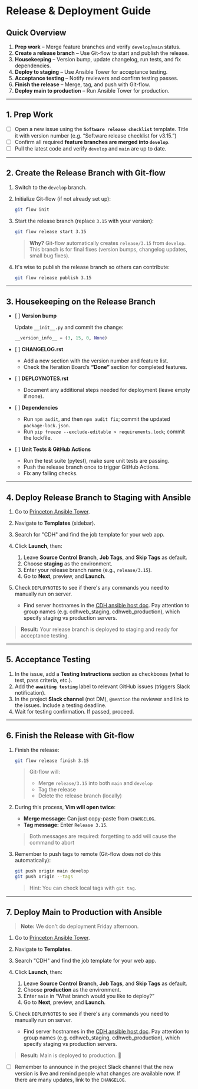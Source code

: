# **Release & Deployment Guide**

## **Quick Overview**

1. **Prep work** – Merge feature branches and verify `develop`/`main` status.
2. **Create a release branch** – Use Git-flow to start and publish the release.
3. **Housekeeping** – Version bump, update changelog, run tests, and fix dependencies.
4. **Deploy to staging** – Use Ansible Tower for acceptance testing.
5. **Acceptance testing** – Notify reviewers and confirm testing passes.
6. **Finish the release** – Merge, tag, and push with Git-flow.
7. **Deploy main to production** – Run Ansible Tower for production.

---

## **1. Prep Work**

* [ ] Open a new issue using the **`Software release checklist`** template. Title it with version number (e.g. “Software release checklist for v3.15.”)
* [ ] Confirm all required **feature branches are merged into `develop`**.
* [ ] Pull the latest code and verify `develop` and `main` are up to date.

---

## **2. Create the Release Branch with Git-flow**

1. Switch to the `develop` branch.
2. Initialize Git-flow (if not already set up):
   
   ```bash
   git flow init
   ```
3. Start the release branch (replace `3.15` with your version):

   ```bash
   git flow release start 3.15
   ```
   > **Why?** Git-flow automatically creates `release/3.15` from `develop`. This branch is for final fixes (version bumps, changelog updates, small bug fixes).

4. It's wise to publish the release branch so others can contribute:

   ```bash
   git flow release publish 3.15
   ```



---

## **3. Housekeeping on the Release Branch**

* \[ ] **Version bump**

   Update `__init__.py` and commit the change:

  ```python
  __version_info__ = (3, 15, 0, None)
  ```

* \[ ] **CHANGELOG.rst**

  - Add a new section with the version number and feature list.
  - Check the Iteration Board’s **“Done”** section for completed features.

* \[ ] **DEPLOYNOTES.rst**

    - Document any additional steps needed for deployment (leave empty if none).

* \[ ] **Dependencies**

    - Run `npm audit`, and then `npm audit fix`; commit the updated `package-lock.json`.
    - Run `pip freeze --exclude-editable > requirements.lock`; commit the lockfile.


* \[ ] **Unit Tests & GitHub Actions**

  - Run the test suite (pytest), make sure unit tests are passing.
  - Push the release branch once to trigger GitHub Actions.
  - Fix any failing checks.

---

## **4. Deploy Release Branch to Staging with Ansible**

1. Go to [Princeton Ansible Tower](https://ansible-tower.princeton.edu/#/home).
2. Navigate to **Templates** (sidebar).
3. Search for "CDH" and find the job template for your web app.
4. Click **Launch**, then:

    1. Leave **Source Control Branch**, **Job Tags**, and **Skip Tags** as default.
    2. Choose **staging** as the environment.
    3. Enter your release branch name (e.g., `release/3.15`).
    4. Go to **Next**, preview, and **Launch**.

5. Check `DEPLOYNOTES` to see if there's any commands you need to manually run on server.

    - Find server hostnames in the [CDH ansible host doc](https://github.com/Princeton-CDH/cdh-ansible/blob/main/inventory/all_hosts). Pay attention to group names (e.g. cdhweb_staging, cdhweb_production), which specify staging vs production servers.

> **Result:** Your release branch is deployed to staging and ready for acceptance testing.


---

## **5. Acceptance Testing**

1. In the issue, add a **Testing Instructions** section as checkboxes (what to test, pass criteria, etc.).
2. Add the **`awaiting testing`** label to relevant GitHub issues (triggers Slack notification).
3. In the project **Slack channel** (not DM), `@mention` the reviewer and link to the issues.
  Include a testing deadline.
4. Wait for testing confirmation. If passed, proceed.

---

## **6. Finish the Release with Git-flow**

1. Finish the release:

    ```bash
    git flow release finish 3.15
    ```

    > Git-flow will:
    >
    > * Merge `release/3.15` into both `main` and `develop`
    > * Tag the release
    > * Delete the release branch (locally)

2. During this process, **Vim will open twice**:

    * **Merge message:** Can just copy-paste from `CHANGELOG`.
    * **Tag message:** Enter `Release 3.15`.

    > Both messages are required: forgetting to add will cause the command to abort

3. Remember to push tags to remote (Git-flow does not do this automatically):

    ```bash
    git push origin main develop
    git push origin --tags
    ```

    > Hint: You can check local tags with `git tag`.

---

## **7. Deploy Main to Production with Ansible**

> **Note:** We don't do deployment Friday afternoon.

1. Go to [Princeton Ansible Tower](https://ansible-tower.princeton.edu/#/home).
2. Navigate to **Templates**.
3. Search "CDH" and find the job template for your web app.
4. Click **Launch**, then:

    1. Leave **Source Control Branch**, **Job Tags**, and **Skip Tags** as default.
    2. Choose **production** as the environment.
    3. Enter `main` in “What branch would you like to deploy?”
    4. Go to **Next**, preview, and **Launch**.

5. Check `DEPLOYNOTES` to see if there's any commands you need to manually run on server.

    - Find server hostnames in the [CDH ansible host doc](https://github.com/Princeton-CDH/cdh-ansible/blob/main/inventory/all_hosts). Pay attention to group names (e.g. cdhweb_staging, cdhweb_production), which specify staging vs production servers.

> **Result:** Main is deployed to production. 🎉

* [ ] Remember to announce in the project Slack channel that the new version is live and remind people what changes are available now. If there are many updates, link to the `CHANGELOG`. 

